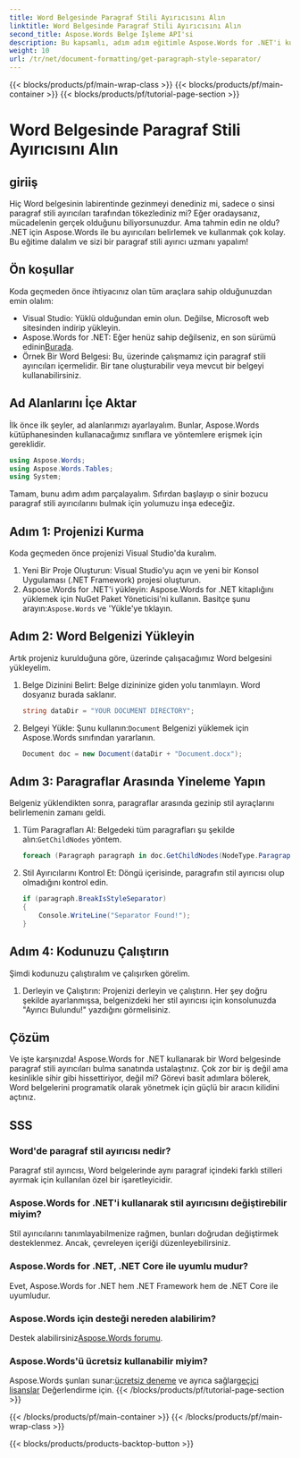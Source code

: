 ```yaml
---
title: Word Belgesinde Paragraf Stili Ayırıcısını Alın
linktitle: Word Belgesinde Paragraf Stili Ayırıcısını Alın
second_title: Aspose.Words Belge İşleme API'si
description: Bu kapsamlı, adım adım eğitimle Aspose.Words for .NET'i kullanarak Word belgelerindeki paragraf stili ayırıcılarını nasıl belirleyeceğinizi ve kullanacağınızı öğrenin.
weight: 10
url: /tr/net/document-formatting/get-paragraph-style-separator/
---
```


{{< blocks/products/pf/main-wrap-class >}}
{{< blocks/products/pf/main-container >}}
{{< blocks/products/pf/tutorial-page-section >}}

# Word Belgesinde Paragraf Stili Ayırıcısını Alın


## giriiş

Hiç Word belgesinin labirentinde gezinmeyi denediniz mi, sadece o sinsi paragraf stili ayırıcıları tarafından tökezlediniz mi? Eğer oradaysanız, mücadelenin gerçek olduğunu biliyorsunuzdur. Ama tahmin edin ne oldu? .NET için Aspose.Words ile bu ayırıcıları belirlemek ve kullanmak çok kolay. Bu eğitime dalalım ve sizi bir paragraf stili ayırıcı uzmanı yapalım!

## Ön koşullar

Koda geçmeden önce ihtiyacınız olan tüm araçlara sahip olduğunuzdan emin olalım:

- Visual Studio: Yüklü olduğundan emin olun. Değilse, Microsoft web sitesinden indirip yükleyin.
- Aspose.Words for .NET: Eğer henüz sahip değilseniz, en son sürümü edinin[Burada](https://releases.aspose.com/words/net/).
- Örnek Bir Word Belgesi: Bu, üzerinde çalışmamız için paragraf stili ayırıcıları içermelidir. Bir tane oluşturabilir veya mevcut bir belgeyi kullanabilirsiniz.

## Ad Alanlarını İçe Aktar

İlk önce ilk şeyler, ad alanlarımızı ayarlayalım. Bunlar, Aspose.Words kütüphanesinden kullanacağımız sınıflara ve yöntemlere erişmek için gereklidir.

```csharp
using Aspose.Words;
using Aspose.Words.Tables;
using System;
```

Tamam, bunu adım adım parçalayalım. Sıfırdan başlayıp o sinir bozucu paragraf stili ayırıcılarını bulmak için yolumuzu inşa edeceğiz.

## Adım 1: Projenizi Kurma

Koda geçmeden önce projenizi Visual Studio'da kuralım.

1. Yeni Bir Proje Oluşturun: Visual Studio'yu açın ve yeni bir Konsol Uygulaması (.NET Framework) projesi oluşturun.
2.  Aspose.Words for .NET'i yükleyin: Aspose.Words for .NET kitaplığını yüklemek için NuGet Paket Yöneticisi'ni kullanın. Basitçe şunu arayın:`Aspose.Words` ve 'Yükle'ye tıklayın.

## Adım 2: Word Belgenizi Yükleyin

Artık projeniz kurulduğuna göre, üzerinde çalışacağımız Word belgesini yükleyelim.

1. Belge Dizinini Belirt: Belge dizininize giden yolu tanımlayın. Word dosyanız burada saklanır.

    ```csharp
    string dataDir = "YOUR DOCUMENT DIRECTORY";
    ```

2.  Belgeyi Yükle: Şunu kullanın:`Document` Belgenizi yüklemek için Aspose.Words sınıfından yararlanın.

    ```csharp
    Document doc = new Document(dataDir + "Document.docx");
    ```

## Adım 3: Paragraflar Arasında Yineleme Yapın

Belgeniz yüklendikten sonra, paragraflar arasında gezinip stil ayraçlarını belirlemenin zamanı geldi.

1.  Tüm Paragrafları Al: Belgedeki tüm paragrafları şu şekilde alın:`GetChildNodes` yöntem.

    ```csharp
    foreach (Paragraph paragraph in doc.GetChildNodes(NodeType.Paragraph, true))
    ```

2. Stil Ayırıcılarını Kontrol Et: Döngü içerisinde, paragrafın stil ayırıcısı olup olmadığını kontrol edin.

    ```csharp
    if (paragraph.BreakIsStyleSeparator)
    {
        Console.WriteLine("Separator Found!");
    }
    ```

## Adım 4: Kodunuzu Çalıştırın

Şimdi kodunuzu çalıştıralım ve çalışırken görelim.

1. Derleyin ve Çalıştırın: Projenizi derleyin ve çalıştırın. Her şey doğru şekilde ayarlanmışsa, belgenizdeki her stil ayırıcısı için konsolunuzda "Ayırıcı Bulundu!" yazdığını görmelisiniz.

## Çözüm

Ve işte karşınızda! Aspose.Words for .NET kullanarak bir Word belgesinde paragraf stili ayırıcıları bulma sanatında ustalaştınız. Çok zor bir iş değil ama kesinlikle sihir gibi hissettiriyor, değil mi? Görevi basit adımlara bölerek, Word belgelerini programatik olarak yönetmek için güçlü bir aracın kilidini açtınız.

## SSS

### Word'de paragraf stil ayırıcısı nedir?
Paragraf stil ayırıcısı, Word belgelerinde aynı paragraf içindeki farklı stilleri ayırmak için kullanılan özel bir işaretleyicidir.

### Aspose.Words for .NET'i kullanarak stil ayırıcısını değiştirebilir miyim?
Stil ayırıcılarını tanımlayabilmenize rağmen, bunları doğrudan değiştirmek desteklenmez. Ancak, çevreleyen içeriği düzenleyebilirsiniz.

### Aspose.Words for .NET, .NET Core ile uyumlu mudur?
Evet, Aspose.Words for .NET hem .NET Framework hem de .NET Core ile uyumludur.

### Aspose.Words için desteği nereden alabilirim?
 Destek alabilirsiniz[Aspose.Words forumu](https://forum.aspose.com/c/words/8).

### Aspose.Words'ü ücretsiz kullanabilir miyim?
 Aspose.Words şunları sunar:[ücretsiz deneme](https://releases.aspose.com/) ve ayrıca sağlar[geçici lisanslar](https://purchase.aspose.com/temporary-license/) Değerlendirme için.
{{< /blocks/products/pf/tutorial-page-section >}}

{{< /blocks/products/pf/main-container >}}
{{< /blocks/products/pf/main-wrap-class >}}

{{< blocks/products/products-backtop-button >}}
